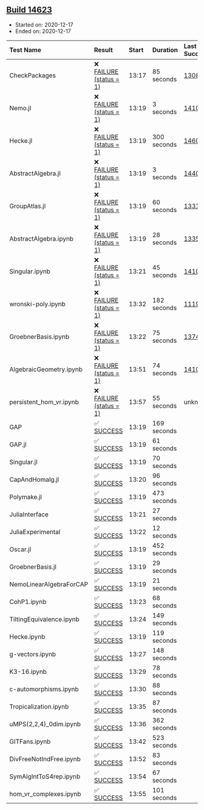 ## [Build 14623](https://oscarci.mathematik.uni-kl.de/job/oscar/14623/)

* Started on: 2020-12-17
* Ended on: 2020-12-17

| Test Name    | Result | Start | Duration | Last Success | First Failure |
|:-------------|:-------|:------|:---------|:-------------|:--------------|
| CheckPackages | ❌ [FAILURE (status = 1)](https://oscarci.mathematik.uni-kl.de/job/oscar/14623/artifact/logs/build-14623/CheckPackages.log) | 13:17 | 85 seconds | [13085](https://oscarci.mathematik.uni-kl.de/job/oscar/13085/) | [13086](https://oscarci.mathematik.uni-kl.de/job/oscar/13086/) |
| Nemo.jl | ❌ [FAILURE (status = 1)](https://oscarci.mathematik.uni-kl.de/job/oscar/14623/artifact/logs/build-14623/Nemo.jl.log) | 13:19 | 3 seconds | [14101](https://oscarci.mathematik.uni-kl.de/job/oscar/14101/) | [14102](https://oscarci.mathematik.uni-kl.de/job/oscar/14102/) |
| Hecke.jl | ❌ [FAILURE (status = 1)](https://oscarci.mathematik.uni-kl.de/job/oscar/14623/artifact/logs/build-14623/Hecke.jl.log) | 13:19 | 300 seconds | [14608](https://oscarci.mathematik.uni-kl.de/job/oscar/14608/) | [14609](https://oscarci.mathematik.uni-kl.de/job/oscar/14609/) |
| AbstractAlgebra.jl | ❌ [FAILURE (status = 1)](https://oscarci.mathematik.uni-kl.de/job/oscar/14623/artifact/logs/build-14623/AbstractAlgebra.jl.log) | 13:19 | 3 seconds | [14405](https://oscarci.mathematik.uni-kl.de/job/oscar/14405/) | [14406](https://oscarci.mathematik.uni-kl.de/job/oscar/14406/) |
| GroupAtlas.jl | ❌ [FAILURE (status = 1)](https://oscarci.mathematik.uni-kl.de/job/oscar/14623/artifact/logs/build-14623/GroupAtlas.jl.log) | 13:19 | 60 seconds | [13311](https://oscarci.mathematik.uni-kl.de/job/oscar/13311/) | [13312](https://oscarci.mathematik.uni-kl.de/job/oscar/13312/) |
| AbstractAlgebra.ipynb | ❌ [FAILURE (status = 1)](https://oscarci.mathematik.uni-kl.de/job/oscar/14623/artifact/logs/build-14623/AbstractAlgebra.ipynb.log) | 13:19 | 28 seconds | [13355](https://oscarci.mathematik.uni-kl.de/job/oscar/13355/) | [13356](https://oscarci.mathematik.uni-kl.de/job/oscar/13356/) |
| Singular.ipynb | ❌ [FAILURE (status = 1)](https://oscarci.mathematik.uni-kl.de/job/oscar/14623/artifact/logs/build-14623/Singular.ipynb.log) | 13:21 | 45 seconds | [14101](https://oscarci.mathematik.uni-kl.de/job/oscar/14101/) | [14102](https://oscarci.mathematik.uni-kl.de/job/oscar/14102/) |
| wronski-poly.ipynb | ❌ [FAILURE (status = 1)](https://oscarci.mathematik.uni-kl.de/job/oscar/14623/artifact/logs/build-14623/wronski-poly.ipynb.log) | 13:32 | 182 seconds | [11192](https://oscarci.mathematik.uni-kl.de/job/oscar/11192/) | [11193](https://oscarci.mathematik.uni-kl.de/job/oscar/11193/) |
| GroebnerBasis.ipynb | ❌ [FAILURE (status = 1)](https://oscarci.mathematik.uni-kl.de/job/oscar/14623/artifact/logs/build-14623/GroebnerBasis.ipynb.log) | 13:22 | 75 seconds | [13748](https://oscarci.mathematik.uni-kl.de/job/oscar/13748/) | [13749](https://oscarci.mathematik.uni-kl.de/job/oscar/13749/) |
| AlgebraicGeometry.ipynb | ❌ [FAILURE (status = 1)](https://oscarci.mathematik.uni-kl.de/job/oscar/14623/artifact/logs/build-14623/AlgebraicGeometry.ipynb.log) | 13:51 | 74 seconds | [14101](https://oscarci.mathematik.uni-kl.de/job/oscar/14101/) | [14102](https://oscarci.mathematik.uni-kl.de/job/oscar/14102/) |
| persistent_hom_vr.ipynb | ❌ [FAILURE (status = 1)](https://oscarci.mathematik.uni-kl.de/job/oscar/14623/artifact/logs/build-14623/persistent_hom_vr.ipynb.log) | 13:57 | 55 seconds | unknown | unknown |
| GAP | ✅ [SUCCESS](https://oscarci.mathematik.uni-kl.de/job/oscar/14623/artifact/logs/build-14623/GAP.log) | 13:19 | 169 seconds |  |  |
| GAP.jl | ✅ [SUCCESS](https://oscarci.mathematik.uni-kl.de/job/oscar/14623/artifact/logs/build-14623/GAP.jl.log) | 13:19 | 61 seconds |  |  |
| Singular.jl | ✅ [SUCCESS](https://oscarci.mathematik.uni-kl.de/job/oscar/14623/artifact/logs/build-14623/Singular.jl.log) | 13:19 | 70 seconds |  |  |
| CapAndHomalg.jl | ✅ [SUCCESS](https://oscarci.mathematik.uni-kl.de/job/oscar/14623/artifact/logs/build-14623/CapAndHomalg.jl.log) | 13:20 | 96 seconds |  |  |
| Polymake.jl | ✅ [SUCCESS](https://oscarci.mathematik.uni-kl.de/job/oscar/14623/artifact/logs/build-14623/Polymake.jl.log) | 13:19 | 473 seconds |  |  |
| JuliaInterface | ✅ [SUCCESS](https://oscarci.mathematik.uni-kl.de/job/oscar/14623/artifact/logs/build-14623/JuliaInterface.log) | 13:21 | 27 seconds |  |  |
| JuliaExperimental | ✅ [SUCCESS](https://oscarci.mathematik.uni-kl.de/job/oscar/14623/artifact/logs/build-14623/JuliaExperimental.log) | 13:22 | 12 seconds |  |  |
| Oscar.jl | ✅ [SUCCESS](https://oscarci.mathematik.uni-kl.de/job/oscar/14623/artifact/logs/build-14623/Oscar.jl.log) | 13:19 | 452 seconds |  |  |
| GroebnerBasis.jl | ✅ [SUCCESS](https://oscarci.mathematik.uni-kl.de/job/oscar/14623/artifact/logs/build-14623/GroebnerBasis.jl.log) | 13:19 | 29 seconds |  |  |
| NemoLinearAlgebraForCAP | ✅ [SUCCESS](https://oscarci.mathematik.uni-kl.de/job/oscar/14623/artifact/logs/build-14623/NemoLinearAlgebraForCAP.log) | 13:19 | 21 seconds |  |  |
| CohP1.ipynb | ✅ [SUCCESS](https://oscarci.mathematik.uni-kl.de/job/oscar/14623/artifact/logs/build-14623/CohP1.ipynb.log) | 13:23 | 68 seconds |  |  |
| TiltingEquivalence.ipynb | ✅ [SUCCESS](https://oscarci.mathematik.uni-kl.de/job/oscar/14623/artifact/logs/build-14623/TiltingEquivalence.ipynb.log) | 13:24 | 149 seconds |  |  |
| Hecke.ipynb | ✅ [SUCCESS](https://oscarci.mathematik.uni-kl.de/job/oscar/14623/artifact/logs/build-14623/Hecke.ipynb.log) | 13:19 | 119 seconds |  |  |
| g-vectors.ipynb | ✅ [SUCCESS](https://oscarci.mathematik.uni-kl.de/job/oscar/14623/artifact/logs/build-14623/g-vectors.ipynb.log) | 13:27 | 148 seconds |  |  |
| K3-16.ipynb | ✅ [SUCCESS](https://oscarci.mathematik.uni-kl.de/job/oscar/14623/artifact/logs/build-14623/K3-16.ipynb.log) | 13:29 | 78 seconds |  |  |
| c-automorphisms.ipynb | ✅ [SUCCESS](https://oscarci.mathematik.uni-kl.de/job/oscar/14623/artifact/logs/build-14623/c-automorphisms.ipynb.log) | 13:30 | 88 seconds |  |  |
| Tropicalization.ipynb | ✅ [SUCCESS](https://oscarci.mathematik.uni-kl.de/job/oscar/14623/artifact/logs/build-14623/Tropicalization.ipynb.log) | 13:35 | 87 seconds |  |  |
| uMPS(2,2,4)_0dim.ipynb | ✅ [SUCCESS](https://oscarci.mathematik.uni-kl.de/job/oscar/14623/artifact/logs/build-14623/uMPS-2-2-4-_0dim.ipynb.log) | 13:36 | 362 seconds |  |  |
| GITFans.ipynb | ✅ [SUCCESS](https://oscarci.mathematik.uni-kl.de/job/oscar/14623/artifact/logs/build-14623/GITFans.ipynb.log) | 13:42 | 523 seconds |  |  |
| DivFreeNotIndFree.ipynb | ✅ [SUCCESS](https://oscarci.mathematik.uni-kl.de/job/oscar/14623/artifact/logs/build-14623/DivFreeNotIndFree.ipynb.log) | 13:52 | 83 seconds |  |  |
| SymAlgIntToS4rep.ipynb | ✅ [SUCCESS](https://oscarci.mathematik.uni-kl.de/job/oscar/14623/artifact/logs/build-14623/SymAlgIntToS4rep.ipynb.log) | 13:54 | 67 seconds |  |  |
| hom_vr_complexes.ipynb | ✅ [SUCCESS](https://oscarci.mathematik.uni-kl.de/job/oscar/14623/artifact/logs/build-14623/hom_vr_complexes.ipynb.log) | 13:55 | 101 seconds |  |  |
